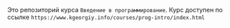 Это репозиторий курса `Введение в программирование`.
Курс доступен по ссылке `https://www.kgeorgiy.info/courses/prog-intro/index.html`
